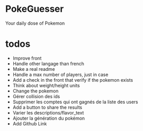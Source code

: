 # PokeGuesser
Your daily dose of Pokemon

# todos
* Improve front
* Handle other langage than french
* Make a real readme
* Handle a max number of players, just in case
* Add a check in the front that verify if the pokemon exists
* Think about weight/height units
* Change the pokemon
* Gérer collision des ids
* Supprimer les comptes qui ont gagnés de la liste des users
* Add a button to share the results
* Varier les descriptions/flavor_text
* Ajouter la génération du pokémon
* Add Github Link